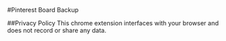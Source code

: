 #Pinterest Board Backup

##Privacy Policy
This chrome extension interfaces with your browser and does not record or share any data.

